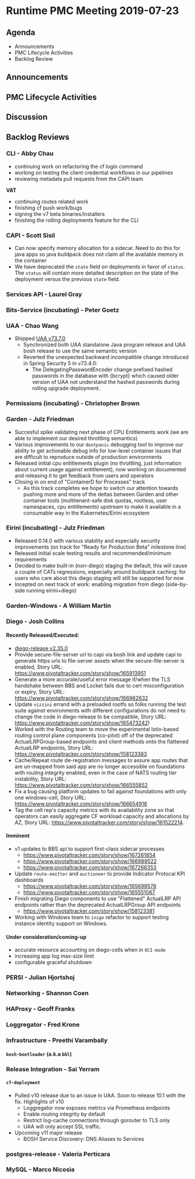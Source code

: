 # Runtime PMC Meeting 2019-07-23

## Agenda

* Announcements
* PMC Lifecycle Activities
* Backlog Review


## Announcements


## PMC Lifecycle Activities


## Discussion



## Backlog Reviews

### CLI - Abby Chau

- continuing work on refactoring the cf login command
- working on testing the client credential workflows in our pipelines
- reviewing metadata pull requests from the CAPI team


**VAT**

- continuing routes related work
- finishing cf push work/bugs
- signing the v7 beta binaries/installers
- finishing the rolling deployments feature for the CLI


### CAPI - Scott Sisil

- Can now specify memory allocation for a sidecar.  Need to do this for java apps so java buildpack does not claim all the available memory in the container
- We have deprecated the `state` field on deployments in favor of `status`. The `status` will contain more detailed description on the state of the deployment versus the previous `state` field.


### Services API - Laurel Gray


### Bits-Service (incubating) - Peter Goetz


### UAA - Chao Wang

- Shipped [UAA v73.7.0](https://github.com/cloudfoundry/uaa-release/releases/tag/v73.7.0)
  - Synchronized both UAA standalone Java program release and UAA bosh release to use the same semantic version
  - Reverted the unexpected backward incompatible change introduced in Spring Security 5 in v73.4.0: 
    - The DelegatingPasswordEncoder change prefixed hashed passwords in the database with {bcrypt} which caused older version of UAA not understand the hashed passwords during rolling upgrade deployment.

### Permissions (incubating) - Christopher Brown


### Garden - Julz Friedman

- Succesful spike validating next phase of CPU Entitlements work (we are able to implement our desired throttling semantics)
- Various improvements to our `dontpanic` debugging tool to improve our ability to get actionable debug info for low-level container issues that are difficult to reproduce outside of production environments
- Released initial cpu entitlements plugin (no throttling, just information about current usage against entitlement), now working on documented and releasing it to get feedback from users and operators
- Closing in on end of "ContainerD for Processes" track
  - As this track completes we hope to switch our attention towards pushing more and more of the deltas between Garden and other container tools (multitenant-safe disk quotas, rootless, user namespaces, cpu entitlements) upstream to make it available in a consumable way in the Kubernetes/Eirini ecosystem

### Eirini (incubating) - Julz Friedman

- Released 0.14.0 with various stability and especially security improvements (on track for "Ready for Production Beta" milestone line)
- Released initial scale testing results and recommended/minimum requirements
- Decided to make built-in (non-diego) staging the default, this will cause a couple of CATs regressions, especially around buildpack caching: for users who care about this diego staging will still be supported for now
- Incepted on next track of work: enabling migration from diego (side-by-side running eirini+diego)

### Garden-Windows - A William Martin


### Diego - Josh Collins
#### Recently Released/Executed:
- [diego-release v2.35.0](https://github.com/cloudfoundry/diego-release/releases/tag/v2.35.0)
- Provide secure-file-server url to capi via bosh link and update capi to generate https urls to file-server assets when the secure-file-server is enabled, Story URL: https://www.pivotaltracker.com/story/show/165913951
- Generate a more accurate/useful error message if/when the TLS handshake between BBS and Locket fails due to cert misconfiguration or expiry, Story URL: https://www.pivotaltracker.com/story/show/166962632
- Update `vizzini` errand with a preloaded rootfs so folks running the test suite against environments with different configurations do not need to change the code in diego-release to be compatible, Story URL: https://www.pivotaltracker.com/story/show/165473242)
- Worked with the Routing team to move the experimental Istio-based routing control plane components (co-pilot) off of the deprecated ActualLRPGroup-based endpoints and client methods onto the flattened ActualLRP endpoints, Story URL: https://www.pivotaltracker.com/story/show/158123383
- Cache/Repeat route de-registration messages to assure app routes that are un-mapped from said app are no longer accessible on foundations with routing integrity enabled, even in the case of NATS routing tier instability, Story URL: https://www.pivotaltracker.com/story/show/166555852
- Fix a bug causing platform updates to fail against foundations with only one windows-cell, Story URL: https://www.pivotaltracker.com/story/show/166654916
- Tag the cell rep's capacity metrics with its availability zone so that operators can easily aggregate CF workload capacity and allocations by AZ, Story URL: https://www.pivotaltracker.com/story/show/161522214.
#### Imminent
- v1 updates to BBS api to support first-class sidecar processes
  - https://www.pivotaltracker.com/story/show/167261854
  - https://www.pivotaltracker.com/story/show/166989522
  - https://www.pivotaltracker.com/story/show/167266353
- Update `route-emitter` and `auctioneer` to provide Indicator Protocal KPI dashboards
  - https://www.pivotaltracker.com/story/show/165699578
  - https://www.pivotaltracker.com/story/show/165551067
- Finish migrating Diego components to use "Flattened" ActualLRP API endpoints rather than the deprecated ActualLRPGroup API endpoints
  - https://www.pivotaltracker.com/story/show/158123381
- Working with Windows team to `inigo` refactor to support testing instance identity support on Windows.
#### Under consideration/coming-up
- accurate resource accounting on diego-cells when in `OCI-mode`
- increasing app log max-size limit
- configurable graceful shutdown

### PERSI - Julian Hjortshoj


### Networking - Shannon Coen


### HAProxy - Geoff Franks


### Loggregator - Fred Krone


### Infrastructure - Preethi Varambally

#### `bosh-bootloader` (a.k.a `bbl`)


### Release Integration - Sai Yerram

#### `cf-deployment`
- Pulled v10 release due to an issue in UAA. Soon to release 10.1 with the fix. Highlights of v10
  - Loggregator now exposes metrics via Prometheus endpoints
  - Enable routing integrity by default
  - Restrict log-cache connections through gorouter to TLS only
  - UAA will only accept SSL traffic.
- Upcoming v11 major release
  - BOSH Service Discovery: DNS Aliases to Services

### postgres-release - Valeria Perticara


### MySQL - Marco Nicosia
